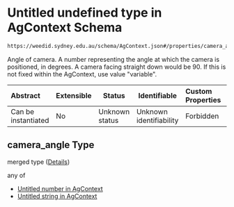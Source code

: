 # Untitled undefined type in AgContext Schema

```txt
https://weedid.sydney.edu.au/schema/AgContext.json#/properties/camera_angle
```

Angle of camera. A number representing the angle at which the camera is positioned, in degrees. A camera facing straight down would be 90. If this is not fixed within the AgContext, use value "variable".


| Abstract            | Extensible | Status         | Identifiable            | Custom Properties | Additional Properties | Access Restrictions | Defined In                                                                      |
| :------------------ | ---------- | -------------- | ----------------------- | :---------------- | --------------------- | ------------------- | ------------------------------------------------------------------------------- |
| Can be instantiated | No         | Unknown status | Unknown identifiability | Forbidden         | Allowed               | none                | [AgContext.schema.json\*](out/out/AgContext.schema.json "open original schema") |

## camera_angle Type

merged type ([Details](agcontext-2-properties-camera_angle.md))

any of

-   [Untitled number in AgContext](agcontext-2-properties-camera_angle-anyof-0.md "check type definition")
-   [Untitled string in AgContext](agcontext-2-properties-camera_angle-anyof-1.md "check type definition")
